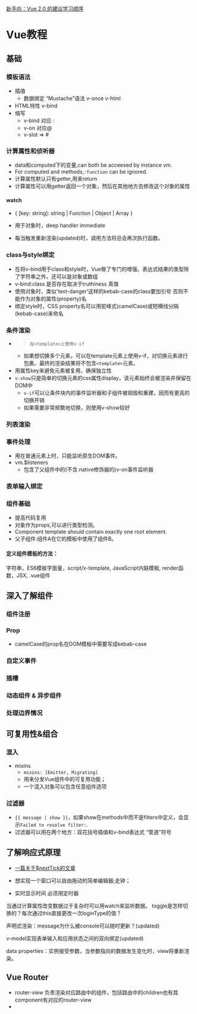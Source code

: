 [新手向：Vue 2.0 的建议学习顺序](https://zhuanlan.zhihu.com/p/23134551)

# Vue教程

## 基础

### 模板语法
+ 插值
  + 数据绑定   “Mustache”语法   v-once    v-html
+ HTML特性   v-bind
+ 缩写
  + v-bind 对应 :    
  + v-on 对应@
  + v-slot => #

### 计算属性和侦听器
+ data和computed下的变量,can both be acceesed by instance vm.
+ For computed and methods,`:function` can be ignored.
+ 计算属性默认只有getter,用来return 
+ 计算属性可以用getter返回一个对象，然后在其他地方去修改这个对象的属性

#### watch
+ { [key: string]: string | Function | Object | Array }
+ 用于对象时，deep  handler  immediate 

+ 每当触发重新渲染(updated)时，调用方法将总会再次执行函数。

### class与style绑定
+ 在将v-bind用于class和style时，Vue做了专门的增强。表达式结果的类型除了字符串之外，还可以是对象或数组
+ v-bind:class 是否存在取决于truthiness 真值
+ 使用对象时，类似'text-danger'这样的kebab-case的class要加引号 否则不能作为对象的属性(property)名
+ 绑定style时，CSS property名可以用驼峰式(camelCase)或短横线分隔(kebab-case)来命名

### 条件渲染
+ > `在<template>上使用v-if`
  + 如果想切换多个元素，可以在template元素上使用v-if，对切换元素进行包裹。最终的渲染结果将不包含`<template>`元素。
+ 用属性key来避免元素被复用，确保独立性
+ `v-show`只是简单的切换元素的css属性display，该元素始终会被渲染并保留在DOM中
  + `v-if`可以让条件块内的事件监听器和子组件被销毁和重建，因而有更高的切换开销
  + 如果需要非常频繁地切换，则使用v-show较好

### 列表渲染
### 事件处理
+ 用在普通元素上时，只能监听原生DOM事件。
+ vm.$listeners
  + 包含了父组件中的(不含.native修饰器的)v-on事件监听器

### 表单输入绑定

### 组件基础
+ 提高代码复用
+ 对象作为props,可以进行类型检测。
+ Component template should contain exactly one root element.
+ 父子组件:组件A在它的模板中使用了组件B。
#### 定义组件模板的方法： 
字符串，ES6模板字面量，script/x-template, JavaScript内联模板, render函数，JSX, .vue组件



## 深入了解组件
### 组件注册

### Prop
+ camelCase的prop名在DOM模板中需要写成kebab-case

### 自定义事件
### 插槽
### 动态组件 & 异步组件
### 处理边界情况

## 可复用性&组合
### 混入
+ mixins
  + `mixins: [Emitter, Migrating]`
  + 用来分发Vue组件中的可复用功能；
  + 一个混入对象可以包含任意组件选项
### 过滤器
+ `{{ message | show }}`，如果show在methods中而不是filters中定义，会显示`Failed to resolve filter:`.
+ 过滤器可以用在两个地方：双花括号插值和v-bind表达式  “管道”符号

## 了解响应式原理
+ [一篇关于$nextTick的文章](https://segmentfault.com/a/1190000012861862#comment-area)



+ 想实现一个窗口可以自由拖动的简单编辑器;走钟；
+ 实时显示时间 必须用定时器

当通过计算属性改变数据过于复杂时可以用watch来监听数据。
toggle是怎样切换的？每次通过this直接更改一次loginType的值？

声明式渲染：message为什么被console可以随时更新？(updated)


v-model实现表单输入和应用状态之间的双向绑定(updated)

data properties：实例接受参数，当参数指向的数据发生变化时，view将重新渲染。











## Vue Router
+ router-view 负责渲染对应路由中的组件，包括路由中的children也有其component有对应的router-view
+ 
























